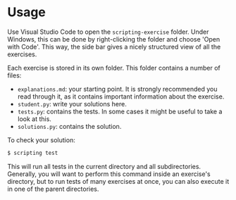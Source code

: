 # Usage

Use Visual Studio Code to open the `scripting-exercise` folder. Under Windows, this can be done by right-clicking the folder and choose 'Open with Code'. This way, the side bar gives a nicely structured view of all the exercises.

Each exercise is stored in its own folder. This folder contains a number of files:

* `explanations.md`: your starting point. It is strongly recommended you read through it, as it contains important information about the exercise.
* `student.py`: write your solutions here.
* `tests.py`: contains the tests. In some cases it might be useful to take a look at this.
* `solutions.py`: contains the solution.

To check your solution:

```bash
$ scripting test
```

This will run all tests in the current directory and all subdirectories. Generally, you will want to perform this command inside an exercise's directory, but to run tests of many exercises at once, you can also execute it in one of the parent directories.
